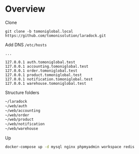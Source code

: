 # Overview

Clone
```
git clone -b tomoniglobal.local https://github.com/tomonisolution/laradock.git
```

Add DNS `/etc/hosts`
```
...

127.0.0.1 auth.tomoniglobal.test
127.0.0.1 accounting.tomoniglobal.test
127.0.0.1 order.tomoniglobal.test
127.0.0.1 product.tomoniglobal.test
127.0.0.1 notification.tomoniglobal.test
127.0.0.1 warehouse.tomoniglobal.test
```

Structure folders
```bash
~/laradock
~/web/auth
~/web/accounting
~/web/order
~/web/product
~/web/notification
~/web/warehouse
```

Up
```bash
docker-compose up -d mysql nginx phpmyadmin workspace redis
```
